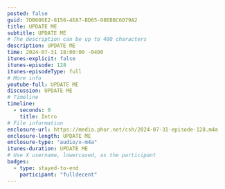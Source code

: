 ```yaml
---
posted: false
guid: 7DB606E2-8156-4EA7-BD65-08EBBC6079A2
title: UPDATE ME
subtitle: UPDATE ME
# The description can be up to 400 characters
description: UPDATE ME
time: 2024-07-31 18:00:00 -0400
itunes-explicit: false
itunes-episode: 128
itunes-episodeType: full
# More info
youtube-full: UPDATE ME
discussion: UPDATE ME
# Timeline
timeline:
  - seconds: 0
    title: Intro
# File information
enclosure-url: https://media.phor.net/csh/2024-07-31-episode-128.m4a
enclosure-length: UPDATE ME
enclosure-type: "audio/x-m4a"
itunes-duration: UPDATE ME
# Use X username, lowercased, as the participant
badges:
  - type: stayed-to-end
    participant: "fulldecent"
---
```


<!--end of quick notes-->
